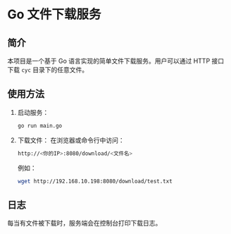 # Go 文件下载服务

## 简介
本项目是一个基于 Go 语言实现的简单文件下载服务。用户可以通过 HTTP 接口下载 `cyc` 目录下的任意文件。

## 使用方法
1. 启动服务：
   ```sh
   go run main.go
   ```
2. 下载文件：
   在浏览器或命令行中访问：
   ```sh
   http://<你的IP>:8080/download/<文件名>
   ```
   例如：
   ```sh
   wget http://192.168.10.198:8080/download/test.txt
   ```

## 日志
每当有文件被下载时，服务端会在控制台打印下载日志。

